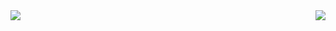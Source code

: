 <div style="display: flex; justify-content: space-between;">
  <picture>
    <source
      srcset="https://github-readme-stats.vercel.app/api?username=Solosx&show_icons=true&theme=dark"
      media="(prefers-color-scheme: dark)"
    />
    <source
      srcset="https://github-readme-stats.vercel.app/api?username=Solosx&show_icons=true"
      media="(prefers-color-scheme: light), (prefers-color-scheme: no-preference)"
    />
    <img src="https://github-readme-stats.vercel.app/api?username=Solosx&show_icons=true" />
  </picture>

  <a href="https://github.com/anuraghazra/github-readme-stats">
    <img src="https://github-readme-stats.vercel.app/api/top-langs/?username=Solosx&layout=compact&theme=dark" />
  </a>
</div>
